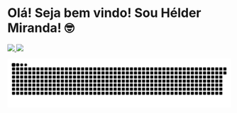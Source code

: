 # Olá! Seja bem vindo! Sou Hélder Miranda! 🤓
 
 <div>
  <a href="https://github.com/heldjow">
  <img height="180em" src="https://github-readme-stats.vercel.app/api?username=heldjow&show_icons=true&theme=tokyonight&include_all_commits=true&count_private=true"/>
  <img height="180em" src="https://github-readme-stats.vercel.app/api/top-langs/?username=heldjow&layout=compact&langs_count=16&theme=tokyonight"/>
 </div>
 
 ![Snake animation](https://github.com/heldjow/heldjow/blob/output/github-contribution-grid-snake.svg)
